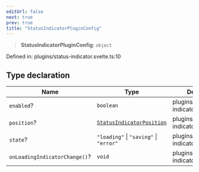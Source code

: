 ```yaml
---
editUrl: false
next: true
prev: true
title: "StatusIndicatorPluginConfig"
---
```


> **StatusIndicatorPluginConfig**: `object`

Defined in: plugins/status-indicator.svelte.ts:10

## Type declaration

| Name | Type | Defined in |
| ------ | ------ | ------ |
| <a id="enabled"></a> `enabled`? | `boolean` | plugins/status-indicator.svelte.ts:11 |
| <a id="position"></a> `position`? | [`StatusIndicatorPosition`](/api/type-aliases/statusindicatorposition/) | plugins/status-indicator.svelte.ts:13 |
| <a id="state"></a> `state`? | `"loading"` \| `"saving"` \| `"error"` | plugins/status-indicator.svelte.ts:12 |
| <a id="onloadingindicatorchange"></a> `onLoadingIndicatorChange()`? | `void` | plugins/status-indicator.svelte.ts:14 |
